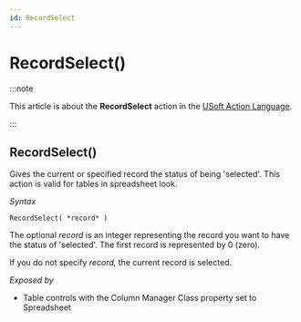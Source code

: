 ```yaml
---
id: RecordSelect
---
```


# RecordSelect()




:::note

This article is about the **RecordSelect** action in the [USoft Action Language](/Task_flow/Action_Language_reference/USoft_Action_Language.md).

:::

## **RecordSelect()**

Gives the current or specified record the status of being 'selected'. This action is valid for tables in spreadsheet look.

*Syntax*

```
RecordSelect( *record* )
```

The optional *record* is an integer representing the record you want to have the status of 'selected'. The first record is represented by 0 (zero).

If you do not specify *record,* the current record is selected.

*Exposed by*

- Table controls with the Column Manager Class property set to Spreadsheet